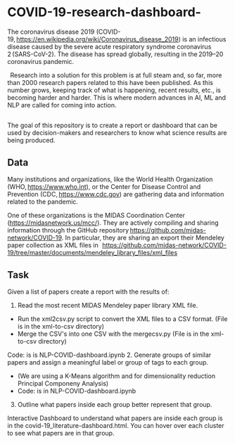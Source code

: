 # COVID-19-research-dashboard-


The coronavirus disease 2019 (COVID-19, https://en.wikipedia.org/wiki/Coronavirus_disease_2019) is an infectious disease caused by the severe acute respiratory syndrome coronavirus 2 (SARS-CoV-2). The disease has spread globally, resulting in the 2019–20 coronavirus pandemic. 

  
Research into a solution for this problem is at full steam and, so far, more than 2000 research papers related to this have been published. As this number grows, keeping track of what is happening, recent results, etc., is becoming harder and harder. This is where modern advances in AI, ML and NLP are called for coming into action.


## 
The goal of this repository is  to create a report or dashboard that can be used by decision-makers and researchers to know what science results are being produced. 


## Data 
Many institutions and organizations, like the World Health Organization (WHO, https://www.who.int), or the Center for Disease Control and Prevention (CDC, https://www.cdc.gov) are gathering data and information related to the pandemic. 

One of these organizations is the MIDAS Coordination Center (https://midasnetwork.us/mcc/). They are actively compiling and sharing information through the GitHub repository https://github.com/midas-network/COVID-19. In particular, they are sharing an export their Mendeley paper collection as XML files in   
https://github.com/midas-network/COVID-19/tree/master/documents/mendeley_library_files/xml_files 

## Task 

Given a list of papers create a report with the results of: 

1.  Read the most recent MIDAS Mendeley paper library XML file. 
-  Run the xml2csv.py  script to convert the XML files to a CSV format. (File is in the xml-to-csv directory) 
- Merge the CSV's into one CSV with the mergecsv.py (File is in the xml-to-csv directory) 

Code: is is NLP-COVID-dashboard.ipynb
2. Generate groups of similar papers and assign a meaningful label or group of tags to each group.
- (We are using a K-Means algorithm and for dimensionality reduction Principal Componeny Analysis) 
- Code: is in NLP-COVID-dashboard.ipynb

3.  Outline what papers inside each group better represent that group.

Interactive Dashboard to understand what papers are inside each group is in the covid-19_literature-dashboard.html. 
You can hover over each cluster to see what papers are in that group. 



  
  
